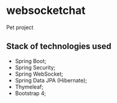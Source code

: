 # websocketchat

Pet project

## Stack of technologies used

- Spring Boot;
- Spring Security;
- Spring WebSocket;
- Spring Data JPA (Hibernate);
- Thymeleaf;
- Bootstrap 4;